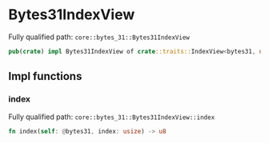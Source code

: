 # Bytes31IndexView

Fully qualified path: `core::bytes_31::Bytes31IndexView`

```rust
pub(crate) impl Bytes31IndexView of crate::traits::IndexView<bytes31, usize, u8>
```

## Impl functions

### index

Fully qualified path: `core::bytes_31::Bytes31IndexView::index`

```rust
fn index(self: @bytes31, index: usize) -> u8
```


